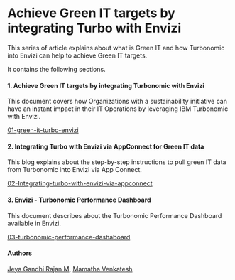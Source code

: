 # Achieve Green IT targets by integrating Turbo with Envizi

This series of article explains about what is Green IT and how Turbonomic into Envizi can help to achieve Green IT targets.

It contains the following sections.

#### 1. Achieve Green IT targets by integrating Turbonomic with Envizi

This document covers how Organizations with a sustainability initiative can have an instant impact in their IT Operations by leveraging IBM Turbonomic with Envizi. 

[01-green-it-turbo-envizi](./01-green-it-turbo-envizi/)

#### 2. Integrating Turbo with Envizi via AppConnect for Green IT data

This blog explains about the step-by-step instructions to pull green IT data from Turbonomic into Envizi via App Connect.

[02-Integrating-turbo-with-envizi-via-appconnect](./02-Integrating-turbo-with-envizi-via-appconnect/)


#### 3. Envizi - Turbonomic Performance Dashboard 

This document describes about the Turbonomic Performance Dashboard available in Envizi.

[03-turbonomic-performance-dashaboard](./03-turbonomic-performance-dashaboard/)


#### Authors
 [Jeya Gandhi Rajan M](https://community.ibm.com/community/user/envirintel/people/jeya-gandhi-rajan-m1), [Mamatha Venkatesh](https://community.ibm.com/community/user/envirintel/network/members/profile?UserKey=813a3553-d5cc-4b76-9970-ed40f865cb31)
